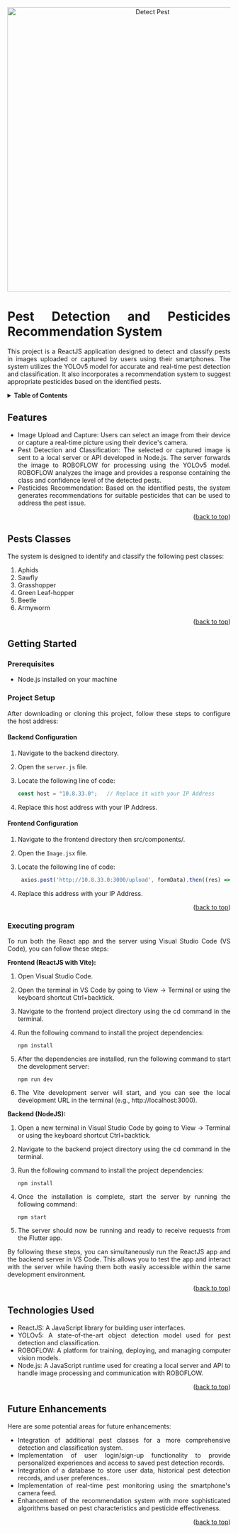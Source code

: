 <a name="readme-top"></a>

<div align="justify">
<p align="center">
  
<img src="https://github.com/Yasir-Rana/FYP-Pest-Detection-React-App/assets/99634661/d1b0ff24-b9b7-44f3-919c-0d0b5680a568" alt="Detect Pest" width="640" />

</p>


# Pest Detection and Pesticides Recommendation System

This project is a ReactJS application designed to detect and classify pests in images uploaded or captured by users using their smartphones. The system utilizes the YOLOv5 model for accurate and real-time pest detection and classification. It also incorporates a recommendation system to suggest appropriate pesticides based on the identified pests.


<details>
<summary><strong>Table of Contents</strong></summary>

- [Features](#features)
- [Pests Classes](#pests-classes)
- [Getting Started](#getting-started)
  - [Prerequisites](#prerequisites)
  - [Project Setup](#project-setup)
  - [Executing program](#executing-program)
- [Technologies Used](#technologies-used)
- [Future Enhancements](#future-enhancements)

</details>

## Features

- Image Upload and Capture: Users can select an image from their device or capture a real-time picture using their device's camera.
- Pest Detection and Classification: The selected or captured image is sent to a local server or API developed in Node.js. The server forwards the image to ROBOFLOW for processing using the YOLOv5 model. ROBOFLOW analyzes the image and provides a response containing the class and confidence level of the detected pests.
- Pesticides Recommendation: Based on the identified pests, the system generates recommendations for suitable pesticides that can be used to address the pest issue.

<p align="right">(<a href="#readme-top">back to top</a>)</p>

## Pests Classes

The system is designed to identify and classify the following pest classes:

1. Aphids
1. Sawfly
1. Grasshopper
1. Green Leaf-hopper
1. Beetle
1. Armyworm

<p align="right">(<a href="#readme-top">back to top</a>)</p>

## Getting Started

### Prerequisites

- Node.js installed on your machine

### Project Setup
After downloading or cloning this project, follow these steps to configure the host address:

#### Backend Configuration
1. Navigate to the backend directory.
1. Open the `server.js` file.
1. Locate the following line of code:
   
   ```js
   const host = "10.8.33.0";   // Replace it with your IP Address
   ```
1. Replace this host address with your IP Address.

#### Frontend Configuration
1. Navigate to the frontend directory then src/components/.
1. Open the `Image.jsx` file.
1. Locate the following line of code:
   
   ```jsx
    axios.post('http://10.8.33.0:3000/upload', formData).then((res) => {   // Replace it with your IP Address
   ```
1. Replace this address with your IP Address.

<p align="right">(<a href="#readme-top">back to top</a>)</p>


### Executing program

To run both the React app and the server using Visual Studio Code (VS Code), you can follow these steps:

**Frontend (ReactJS with Vite):**

1. Open Visual Studio Code.
   
1. Open the terminal in VS Code by going to View -> Terminal or using the keyboard shortcut Ctrl+backtick.
  
1. Navigate to the frontend project directory using the cd command in the terminal.
   
1. Run the following command to install the project dependencies:
   ```shell
   npm install
   ``` 
1. After the dependencies are installed, run the following command to start the development server:
   ```shell
   npm run dev
   ```
   
1. The Vite development server will start, and you can see the local development URL in the terminal (e.g., http://localhost:3000).

**Backend (NodeJS):**

1. Open a new terminal in Visual Studio Code by going to View -> Terminal or using the keyboard shortcut Ctrl+backtick.
   
1. Navigate to the backend project directory using the cd command in the terminal.
   
1. Run the following command to install the project dependencies:
   ```shell
   npm install
   ```
1. Once the installation is complete, start the server by running the following command:
   ```shell
   npm start
   ```

1. The server should now be running and ready to receive requests from the Flutter app.

By following these steps, you can simultaneously run the ReactJS app and the backend server in VS Code. This allows you to test the app and interact with the server while having them both easily accessible within the same development environment.

<p align="right">(<a href="#readme-top">back to top</a>)</p>
   

## Technologies Used

+ ReactJS: A JavaScript library for building user interfaces.
+ YOLOv5: A state-of-the-art object detection model used for pest detection and classification.
+ ROBOFLOW: A platform for training, deploying, and managing computer vision models.
+ Node.js: A JavaScript runtime used for creating a local server and API to handle image processing and communication with ROBOFLOW.

<p align="right">(<a href="#readme-top">back to top</a>)</p>


## Future Enhancements

Here are some potential areas for future enhancements:

+ Integration of additional pest classes for a more comprehensive detection and classification system.
+ Implementation of user login/sign-up functionality to provide personalized experiences and access to saved pest detection records.
+ Integration of a database to store user data, historical pest detection records, and user preferences..
+ Implementation of real-time pest monitoring using the smartphone's camera feed.
+ Enhancement of the recommendation system with more sophisticated algorithms based on pest characteristics and pesticide effectiveness.

<p align="right">(<a href="#readme-top">back to top</a>)</p>

</div>
